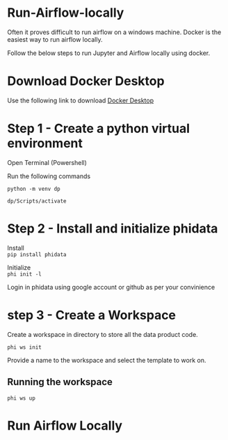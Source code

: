 # Run-Airflow-locally

Often it proves difficult to run airflow on a windows machine. Docker is the easiest way to run airflow locally.

Follow the below steps to run Jupyter and Airflow locally using docker.

# Download Docker Desktop

Use the following link to download [Docker Desktop](https://docs.docker.com/desktop/install/windows-install/)

# Step 1 - Create a python virtual environment
Open Terminal (Powershell)

Run the following commands

`python -m venv dp`

`dp/Scripts/activate`

# Step 2 - Install and initialize phidata

Install   
`pip install phidata`

Initialize   
`phi init -l`

Login in phidata using google account or github as per your convinience

# step 3 - Create a Workspace

Create a workspace in directory to store all the data product code.

`phi ws init`

Provide a name to the workspace and select the template to work on.

## Running the workspace
`phi ws up`



# Run Airflow Locally

